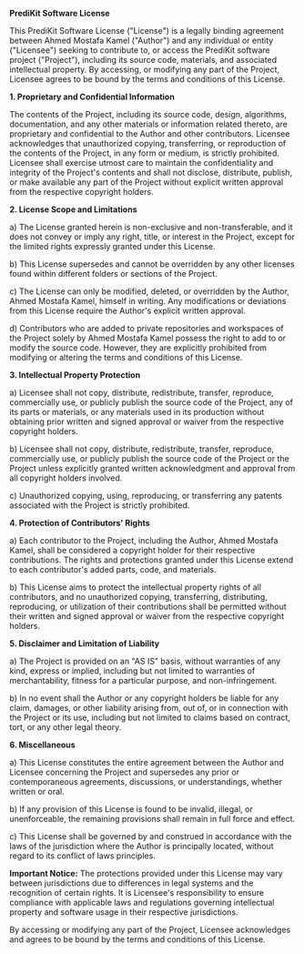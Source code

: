 **PrediKit Software License**

This PrediKit Software License ("License") is a legally binding agreement between Ahmed Mostafa Kamel ("Author") and any individual or entity ("Licensee") seeking to contribute to, or access the PrediKit software project ("Project"), including its source code, materials, and associated intellectual property. By accessing, or modifying any part of the Project, Licensee agrees to be bound by the terms and conditions of this License.

**1. Proprietary and Confidential Information**

The contents of the Project, including its source code, design, algorithms, documentation, and any other materials or information related thereto, are proprietary and confidential to the Author and other contributors. Licensee acknowledges that unauthorized copying, transferring, or reproduction of the contents of the Project, in any form or medium, is strictly prohibited. Licensee shall exercise utmost care to maintain the confidentiality and integrity of the Project's contents and shall not disclose, distribute, publish, or make available any part of the Project without explicit written approval from the respective copyright holders.

**2. License Scope and Limitations**

a) The License granted herein is non-exclusive and non-transferable, and it does not convey or imply any right, title, or interest in the Project, except for the limited rights expressly granted under this License.

b) This License supersedes and cannot be overridden by any other licenses found within different folders or sections of the Project.

c) The License can only be modified, deleted, or overridden by the Author, Ahmed Mostafa Kamel, himself in writing. Any modifications or deviations from this License require the Author's explicit written approval.

d) Contributors who are added to private repositories and workspaces of the Project solely by Ahmed Mostafa Kamel possess the right to add to or modify the source code. However, they are explicitly prohibited from modifying or altering the terms and conditions of this License.

**3. Intellectual Property Protection**

a) Licensee shall not copy, distribute, redistribute, transfer, reproduce, commercially use, or publicly publish the source code of the Project, any of its parts or materials, or any materials used in its production without obtaining prior written and signed approval or waiver from the respective copyright holders.

b) Licensee shall not copy, distribute, redistribute, transfer, reproduce, commercially use, or publicly publish the source code of the Project or the Project unless explicitly granted written acknowledgment and approval from all copyright holders involved.

c) Unauthorized copying, using, reproducing, or transferring any patents associated with the Project is strictly prohibited.

**4. Protection of Contributors' Rights**

a) Each contributor to the Project, including the Author, Ahmed Mostafa Kamel, shall be considered a copyright holder for their respective contributions. The rights and protections granted under this License extend to each contributor's added parts, code, and materials.

b) This License aims to protect the intellectual property rights of all contributors, and no unauthorized copying, transferring, distributing, reproducing, or utilization of their contributions shall be permitted without their written and signed approval or waiver from the respective copyright holders.

**5. Disclaimer and Limitation of Liability**

a) The Project is provided on an "AS IS" basis, without warranties of any kind, express or implied, including but not limited to warranties of merchantability, fitness for a particular purpose, and non-infringement.

b) In no event shall the Author or any copyright holders be liable for any claim, damages, or other liability arising from, out of, or in connection with the Project or its use, including but not limited to claims based on contract, tort, or any other legal theory.

**6. Miscellaneous**

a) This License constitutes the entire agreement between the Author and Licensee concerning the Project and supersedes any prior or contemporaneous agreements, discussions, or understandings, whether written or oral.

b) If any provision of this License is found to be invalid, illegal, or unenforceable, the remaining provisions shall remain in full force and effect.

c) This License shall be governed by and construed in accordance with the laws of the jurisdiction where the Author is principally located, without regard to its conflict of laws principles.

**Important Notice:** The protections provided under this License may vary between jurisdictions due to differences in legal systems and the recognition of certain rights. It is Licensee's responsibility to ensure compliance with applicable laws and regulations governing intellectual property and software usage in their respective jurisdictions.

By accessing or modifying any part of the Project, Licensee acknowledges and agrees to be bound by the terms and conditions of this License.
